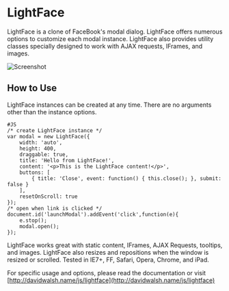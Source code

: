 LightFace
=========

LightFace is a clone of FaceBook's modal dialog.  LightFace offers numerous options to customize each modal instance.  LightFace also provides utility classes specially designed to work with AJAX requests, IFrames, and images.

![Screenshot](http://davidwalsh.name/dw-content/lightface.png)


How to Use
----------

LightFace instances can be created at any time.  There are no arguments other than the instance options.

	#JS
	/* create LightFace instance */
	var modal = new LightFace({
		width: 'auto',
		height: 400,
		draggable: true,
		title: 'Hello from LightFace!',
		content: '<p>This is the LightFace content!</p>',
		buttons: [
			{ title: 'Close', event: function() { this.close(); }, submit: false }
		],
		resetOnScroll: true
	});
	/* open when link is clicked */
	document.id('launchModal').addEvent('click',function(e){
		e.stop();
		modal.open();
	});
	
LightFace works great with static content, IFrames, AJAX Requests, tooltips, and images.  LightFace also resizes and repositions when the window is resized or scrolled.  Tested in IE7+, FF, Safari, Opera, Chrome, and iPad.

For specific usage and options, please read the documentation or visit [http://davidwalsh.name/js/lightface](http://davidwalsh.name/js/lightface)